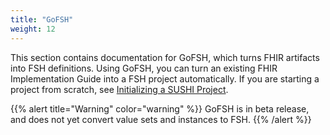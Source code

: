 ```yaml
---
title: "GoFSH"
weight: 12
---
```


This section contains documentation for GoFSH, which turns FHIR artifacts into FSH definitions. Using GoFSH, you can turn an existing FHIR Implementation Guide into a FSH project automatically. If you are starting a project from scratch, see [Initializing a SUSHI Project](/docs/sushi/project/#initializing-a-sushi-project).

{{% alert title="Warning" color="warning" %}}
GoFSH is in beta release, and does not yet convert value sets and instances to FSH.
{{% /alert %}}